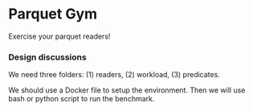 # Parquet Gym

Exercise your parquet readers!



### Design discussions
We need three folders: (1) readers, (2) workload, (3) predicates.

We should use a Docker file to setup the environment.
Then we will use bash or python script to run the benchmark.

